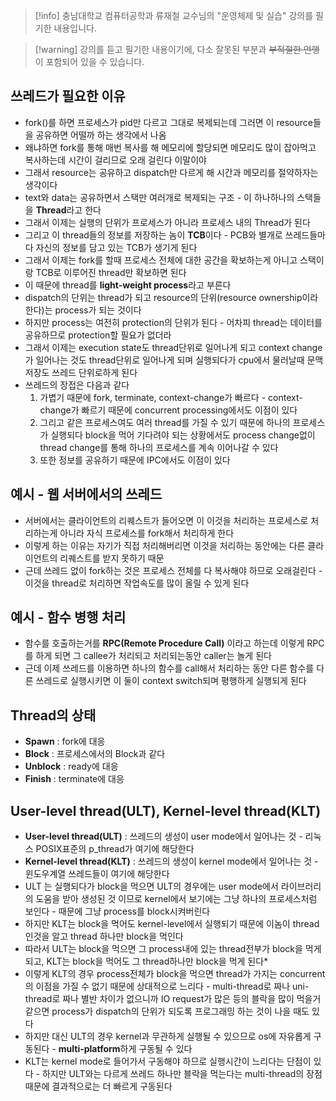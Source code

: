 > [!info] 충남대학교 컴퓨터공학과 류재철 교수님의 "운영체제 및 실습" 강의를 필기한 내용입니다.

> [!warning] 강의를 듣고 필기한 내용이기에, 다소 잘못된 부분과 ~~부적절한 언행~~ 이 포함되어 있을 수 있습니다.

## 쓰레드가 필요한 이유

- fork()를 하면 프로세스가 pid만 다르고 그대로 복제되는데 그러면 이 resource들을 공유하면 어떨까 하는 생각에서 나옴
- 왜냐하면 fork를 통해 매번 복사를 해 메모리에 할당되면 메모리도 많이 잡아먹고 복사하는데 시간이 걸리므로 오래 걸린다 이말이야
- 그래서 resource는 공유하고 dispatch만 다르게 해 시간과 메모리를 절약하자는 생각이다
- text와 data는 공유하면서 스택만 여러개로 복제되는 구조 - 이 하나하나의 스택들을 **Thread**라고 한다
- 그래서 이제는 실행의 단위가 프로세스가 아니라 프로세스 내의 Thread가 된다
- 그리고 이 thread들의 정보를 저장하는 놈이 **TCB**이다 - PCB와 별개로 쓰레드들마다 자신의 정보를 담고 있는 TCB가 생기게 된다
- 그래서 이제는 fork를 할때 프로세스 전체에 대한 공간을 확보하는게 아니고 스택이랑 TCB로 이루어진 thread만 확보하면 된다
- 이 때문에 thread를 **light-weight process**라고 부른다
- dispatch의 단위는 thread가 되고 resource의 단위(resource ownership이라 한다)는 process가 되는 것이다
- 하지만 process는 여전히 protection의 단위가 된다 - 어차피 thread는 데이터를 공유하므로 protection할 필요가 없더라
- 그래서 이제는 execution state도 thread단위로 일어나게 되고 context change가 일어나는 것도 thread단위로 일어나게 되며 실행되다가 cpu에서 물러날때 문맥저장도 쓰레드 단위로하게 된다
- 쓰레드의 장접은 다음과 같다
	1. 가볍기 때문에 fork, terminate, context-change가 빠르다 - context-change가 빠르기 때문에 concurrent processing에서도 이점이 있다
	2. 그리고 같은 프로세스여도 여러 thread를 가질 수 있기 때문에 하나의 프로세스가 실행되다 block을 먹어 기다려야 되는 상황에서도 process change없이 thread change를 통해 하나의 프로세스를 계속 이어나갈 수 있다
	3. 또한 정보를 공유하기 때문에 IPC에서도 이점이 있다

## 예시 - 웹 서버에서의 쓰레드

- 서버에서는 클라이언트의 리퀘스트가 들어오면 이 이것을 처리하는 프로세스로 처리하는게 아니라 자식 프로세스를 fork해서 처리하게 한다
- 이렇게 하는 이유는 자기가 직접 처리해버리면 이것을 처리하는 동안에는 다른 클라이언트의 리퀘스트를 받지 못하기 때문
- 근데 쓰레드 없이 fork하는 것은 프로세스 전체를 다 복사해야 하므로 오래걸린다 - 이것을 thread로 처리하면 작업속도를 많이 올릴 수 있게 된다

## 예시 - 함수 병행 처리

- 함수를 호출하는거를 **RPC(Remote Procedure Call)** 이라고 하는데 이렇게 RPC를 하게 되면 그 callee가 처리되고 처리되는동안 caller는 놀게 된다
- 근데 이제 쓰레드를 이용하면 하나의 함수를 call해서 처리하는 동안 다른 함수를 다른 쓰레드로 실행시키면 이 둘이 context switch되며 평행하게 실행되게 된다

## Thread의 상태

- **Spawn** : fork에 대응
- **Block** : 프로세스에서의 Block과 같다
- **Unblock** : ready에 대응
- **Finish** : terminate에 대응

## User-level thread(ULT), Kernel-level thread(KLT)

- **User-level thread(ULT)** : 쓰레드의 생성이 user mode에서 일어나는 것 - 리눅스 POSIX표준의 p_thread가 여기에 해당한다
- **Kernel-level thread(KLT)** : 쓰레드의 생성이 kernel mode에서 일어나는 것 - 윈도우계열 쓰레드들이 여기에 해당한다
- ULT 는 실행되다가 block을 먹으면 ULT의 경우에는 user mode에서 라이브러리의 도움을 받아 생성된 것 이므로 kernel에서 보기에는 그냥 하나의 프로세스처럼 보인다 - 때문에 그냥 process를 block시켜버린다
- 하지만 KLT는 block을 먹어도 kernel-level에서 실행되기 때문에 이놈이 thread인것을 알고 thread 하나만 block을 먹인다
- 따라서 ULT는 block을 먹으면 그 process내에 있는 thread전부가 block을 먹게 되고, KLT는 block을 먹어도 그 thread하나만 block을 먹게 된다*
- 이렇게 KLT의 경우 process전체가 block을 먹으면 thread가 가지는 concurrent의 이점을 가질 수 없기 때문에 상대적으로 느리다 - multi-thread로 짜나 uni-thread로 짜나 별반 차이가 없으니까 IO request가 많은 등의 블락을 많이 먹을거같으면 process가 dispatch의 단위가 되도록 프로그래밍 하는 것이 나을 때도 있다
- 하지만 대신 ULT의 경우 kernel과 무관하게 실행될 수 있으므로 os에 자유롭게 구동된다 - **multi-platform**하게 구동될 수 있다
- KLT는 kernel mode로 들어가서 구동해야 하므로 실행시간이 느리다는 단점이 있다 - 하지만 ULT와는 다르게 쓰레드 하나만 블락을 먹는다는 multi-thread의 장점때문에 결과적으로는 더 빠르게 구동된다